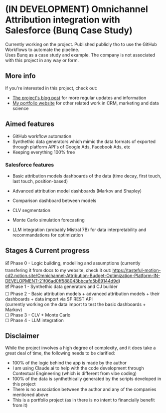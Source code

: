 # (IN DEVELOPMENT) Omnichannel Attribution integration with Salesforce (Bunq Case Study) 

Currently working on the project. Published publicly tho to use the GitHub Workflows to automate the pipeline.<br>
Uses Bunq as a case study and example. The company is not associated with this project in any way or form. 

## More info
If you're interested in this project, check out:
- [The project's blog post](https://alex-constantinescu.netlify.app/portfolio/2024-01-15-omnichannel-attribution/?utm_source=github&utm_medium=referral&utm_campaign=github_omnichannel_attribution_project_2025&utm_term=Github&utm_content=post_link) for more regular updates and information
- [My portfolio website](https://alex-constantinescu.netlify.app/?utm_source=github&utm_medium=referral&utm_campaign=github_profile_2025&utm_term=Github&utm_content=profile_link) for other related work in CRM, marketing and data science

## Aimed features
- GitHub workflow automation
- Synthethic data generators which mimic the data formats of exported through platform API's of Google Ads, Facebook Ads, etc
- Keeping everything 100% free

### Salesforce features
- Basic attribution models dashboards of the data (time decay, first touch, last touch, position-based)
- Advanced attribution model dashboards (Markov and Shapley)
- Comparison dashboard between models

- CLV segmentation
- Monte Carlo simulation forecasting
- LLM integration (probably Mistral 7B) for data interpretability and recommandations for optimization

## Stages & Current progress
🗹 Phase 0 - Logic building, modelling and assumptions (currently transfering it from docs to my website, check it out: https://tasteful-motion-cd2.notion.site/Omnichannel-Attribution-Budget-Optimization-Platform-IN-DEVELOPMENT-21f06ad0ff588043bbcafd5b69144d9d)<br> 
🗹 Phase 1 - Synthethic data generators and CJ builder<br>
☐ Phase 2 - Basic attribution models + advanced attribution models + their dashboards + data import via SF REST API<br>
            (currently working on the data import to test the basic dashboards + Markov)<br>
☐ Phase 3 - CLV + Monte Carlo<br>
☐ Phase 4 - LLM integration<br>

## Disclaimer
While the project involves a high degree of complexity, and it does take a great deal of time, the following needs to be clarified:
- 100% of the logic behind the app is made by the author
- I am using Claude.ai to help with the code development through Contextual Engineering (which is different from vibe coding)
- 100% of the data is synthethically generated by the scripts developed in this project
- There is no association between the author and any of the companies mentioned above
- This is a portfolio project (as in there is no intent to financially benefit from it)
